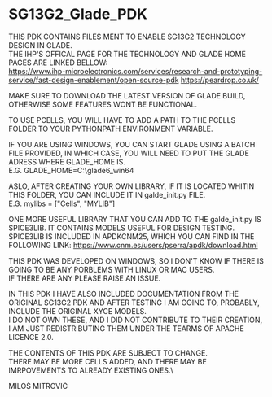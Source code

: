 # SG13G2_Glade_PDK
THIS PDK CONTAINS FILES MENT TO ENABLE SG13G2 TECHNOLOGY DESIGN IN GLADE.\
THE IHP'S OFFICAL PAGE FOR THE TECHNOLOGY AND GLADE HOME PAGES ARE LINKED BELLOW:\
https://www.ihp-microelectronics.com/services/research-and-prototyping-service/fast-design-enablement/open-source-pdk
https://peardrop.co.uk/

MAKE SURE TO DOWNLOAD THE LATEST VERSION OF GLADE BUILD, OTHERWISE SOME FEATURES WONT BE FUNCTIONAL.

TO USE PCELLS, YOU WILL HAVE TO ADD A PATH TO THE PCELLS FOLDER TO YOUR PYTHONPATH ENVIRONMENT VARIABLE.

IF YOU ARE USING WINDOWS, YOU CAN START GLADE USING A BATCH FILE PROVIDED, IN WHICH CASE, YOU WILL NEED TO PUT THE GLADE ADRESS WHERE GLADE_HOME IS.\
E.G. GLADE_HOME=C:\glade6_win64

ASLO, AFTER CREATING YOUR OWN LIBRARY, IF IT IS LOCATED WHITIN THIS FOLDER, YOU CAN INCLUDE IT IN galde_init.py FILE.\
E.G. mylibs = ["Cells", "MYLIB"]

ONE MORE USEFUL LIBRARY THAT YOU CAN ADD TO THE galde_init.py IS SPICE3LIB. IT CONTAINS MODELS USEFUL FOR DESIGN TESTING.\
SPICE3LIB IS INCLUDED IN APDKCNM25, WHICH YOU CAN FIND IN THE FOLLOWING LINK: https://www.cnm.es/users/pserra/apdk/download.html

THIS PDK WAS DEVELOPED ON WINDOWS, SO I DON'T KNOW IF THERE IS GOING TO BE ANY PORBLEMS WITH LINUX OR MAC USERS.\
IF THERE ARE ANY PLEASE RAISE AN ISSUE.

IN THIS PDK I HAVE ALSO INCLUDED DOCUMENTATION FROM THE ORIGINAL SG13G2 PDK AND AFTER TESTING I AM GOING TO, PROBABLY, INCLUDE THE ORIGINAL XYCE MODELS.\
I DO NOT OWN THESE, AND I DID NOT CONTRIBUTE TO THEIR CREATION, I AM JUST REDISTRIBUTING THEM UNDER THE TEARMS OF APACHE LICENCE 2.0.

THE CONTENTS OF THIS PDK ARE SUBJECT TO CHANGE.\
THERE MAY BE MORE CELLS ADDED, AND THERE MAY BE IMRPOVEMENTS TO ALREADY EXISTING ONES.\

MILOŠ MITROVIĆ
